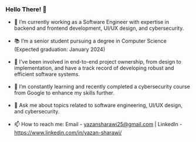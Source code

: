 ### Hello There! 👋  
- 🔭 I’m currently working as a Software Engineer with expertise in backend and frontend development, UI/UX design, and cybersecurity.<br /><br />
- 📚 I’m a senior student pursuing a degree in Computer Science (Expected graduation: January 2024)<br /><br />
- 🔭 I’ve been involved in end-to-end project ownership, from design to implementation, and have a track record of developing robust and efficient software systems.<br /><br />
- 🌱 I’m constantly learning and recently completed a cybersecurity course from Google to enhance my skills further.<br /><br />
- 💬 Ask me about topics related to software engineering, UI/UX design, and cybersecurity.<br /><br />
- 📫 How to reach me: Email - yazansharawi25@gmail.com | LinkedIn - https://www.linkedin.com/in/yazan-sharawi/<br />


